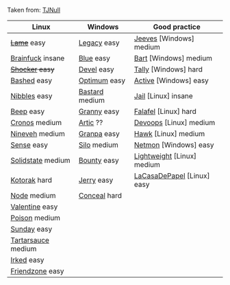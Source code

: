 Taken from: [TJNull](https://www.reddit.com/r/oscp/comments/cu6jhb/updated_oscplike_boxes_from_hackthebox_by_tjnull/)

|Linux|Windows|Good practice|
|-----|-------|-------------|
|~~[Lame](https://www.youtube.com/watch?v=Ru8YxARNS7M)~~ easy|[Legacy](https://www.youtube.com/watch?v=uV6WNOfP8s8) easy|[Jeeves](https://www.youtube.com/watch?v=EKGBskG8APc) [Windows] medium|
|[Brainfuck](https://www.youtube.com/watch?v=o5x1yg3JnYI) insane|[Blue](https://www.youtube.com/watch?v=YRsfX6DW10E) easy|[Bart](https://www.youtube.com/watch?v=Cz6vQvGGiuc) [Windows] medium|
|~~[Shocker](https://www.youtube.com/watch?v=IBlTdguhgfY) easy~~|[Devel](https://www.youtube.com/watch?v=2LNyAbroZUk) easy|[Tally](https://www.youtube.com/watch?v=l-wzBhc9wFc) [Windows] hard|
|[Bashed](https://www.youtube.com/watch?v=2DqdPcbYcy8) easy|[Optimum](https://www.youtube.com/watch?v=kWTnVBIpNsE) easy|[Active](https://www.youtube.com/watch?v=jUc1J31DNdw) [Windows] easy|
|[Nibbles](https://www.youtube.com/watch?v=s_0GcRGv6Ds) easy|[Bastard](https://www.youtube.com/watch?v=lP-E5vmZNC0) medium|[Jail](https://www.youtube.com/watch?v=80-73OYcrrk) [Linux] insane|
|[Beep](https://www.youtube.com/watch?v=XJmBpOd__N8) easy|[Granny](https://www.youtube.com/watch?v=ZfPVGJGkORQ) easy|[Falafel](https://www.youtube.com/watch?v=CUbWpteTfio) [Linux] hard|
|[Cronos](https://www.youtube.com/watch?v=CYeVUmOar3I) medium|[Artic](https://www.youtube.com/watch?v=e9lVyFH7-4o) ??|[Devoops](https://www.youtube.com/watch?v=tQ34Ntkr7H4) [Linux] medium|
|[Nineveh](https://www.youtube.com/watch?v=K9DKULxSBK4) medium|[Granpa](https://www.youtube.com/watch?v=ZfPVGJGkORQ) easy|[Hawk](https://www.youtube.com/watch?v=UGd9JE1ZXUI) [Linux] medium|
|[Sense](https://www.youtube.com/watch?v=d2nVDoVr0jE) easy|[Silo](https://www.youtube.com/watch?v=2c7SzNo9uoA) medium|[Netmon](https://www.youtube.com/watch?v=ZxvgniJXbOo) [Windows] easy|
|[Solidstate](https://www.youtube.com/watch?v=_QapCUx55Xk) medium|[Bounty](https://www.youtube.com/watch?v=7ur4om1K98Y) easy|[Lightweight](https://www.youtube.com/watch?v=yQgtDoCDAYk) [Linux] medium|
|[Kotorak](https://www.youtube.com/watch?v=38e-sxPWiuY) hard|[Jerry](https://www.youtube.com/watch?v=PJeBIey8gc4) easy|[LaCasaDePapel](https://www.youtube.com/watch?v=OSRCEOQQJ4E) [Linux] easy|
|[Node](https://www.youtube.com/watch?v=sW10TlZF62w) medium|[Conceal](https://www.youtube.com/watch?v=1ae64CdwLHE) hard||
|[Valentine](https://www.youtube.com/watch?v=XYXNvemgJUo) easy|||
|[Poison](https://www.youtube.com/watch?v=rs4zEwONzzk) medium|||
|[Sunday](https://www.youtube.com/watch?v=xUrq29OTSuM) easy|||
|[Tartarsauce](https://www.youtube.com/watch?v=9MeBiP637ZA) medium|||
|[Irked](https://www.youtube.com/watch?v=OGFTM_qvtVI) easy|||
|[Friendzone](https://www.youtube.com/watch?v=Zf8p49IzEEA) easy|||
